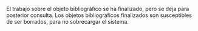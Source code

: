 El trabajo sobre el objeto bibliográfico se ha finalizado, pero se deja para posterior consulta.
Los objetos bibliográficos finalizados son susceptibles de ser borrados, para no sobrecargar el sistema.